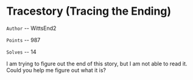 # Tracestory (Tracing the Ending)

`Author` -- WittsEnd2

`Points` -- 987

`Solves` -- 14

I am trying to figure out the end of this story, but I am not able to read it. Could you help me figure out what it is? 
